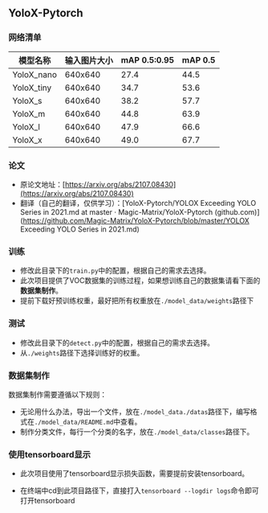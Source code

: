 ## YoloX-Pytorch

### 网络清单

| 模型名称   |            输入图片大小 | mAP 0.5:0.95 | mAP 0.5 |
| ---------- |   ------------ | ------------ | ------- |
| YoloX_nano |         640x640      | 27.4         | 44.5    |
| YoloX_tiny |          640x640      | 34.7         | 53.6    |
| YoloX_s    |         640x640      | 38.2         | 57.7    |
| YoloX_m    |          640x640      | 44.8         | 63.9    |
| YoloX_l    |         640x640      | 47.9         | 66.6    |
| YoloX_x    |           640x640      | 49.0         | 67.7    |

### 论文

- 原论文地址：[https://arxiv.org/abs/2107.08430](https://arxiv.org/abs/2107.08430)
- 翻译（自己的翻译，仅供学习）：[YoloX-Pytorch/YOLOX Exceeding YOLO Series in 2021.md at master · Magic-Matrix/YoloX-Pytorch (github.com)](https://github.com/Magic-Matrix/YoloX-Pytorch/blob/master/YOLOX Exceeding YOLO Series in 2021.md)

### 训练

- 修改此目录下的`train.py`中的配置，根据自己的需求去选择。
- 此次项目提供了VOC数据集的训练过程，如果想训练自己的数据集请看下面的**数据集制作**。
- 提前下载好预训练权重，最好把所有权重放在`./model_data/weights`路径下

### 测试

- 修改此目录下的`detect.py`中的配置，根据自己的需求去选择。
- 从`./weights`路径下选择训练好的权重。

### 数据集制作

数据集制作需要遵循以下规则：

- 无论用什么办法，导出一个文件，放在`./model_data./datas`路径下，编写格式在`./model_data/README.md`中查看。
- 制作分类文件，每行一个分类的名字，放在`./model_data/classes`路径下。

### 使用tensorboard显示

- 此次项目使用了tensorboard显示损失函数，需要提前安装tensorboard。

- 在终端中cd到此项目路径下，直接打入`tensorboard --logdir logs`命令即可打开tensorboard

